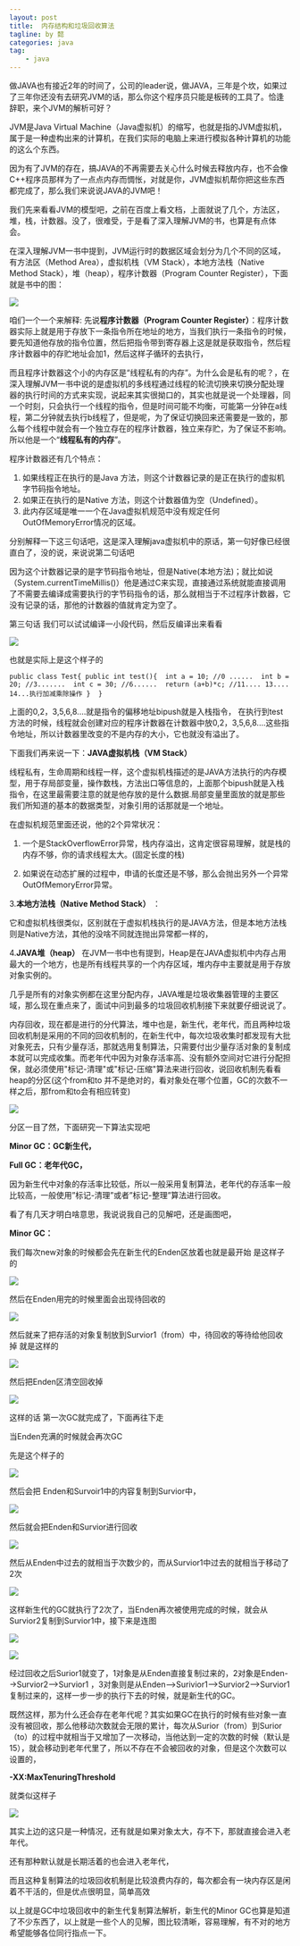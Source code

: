 ```yaml
---
layout: post
title:  内存结构和垃圾回收算法
tagline: by 懿
categories: java
tag: 
    - java
---
```


做JAVA也有接近2年的时间了，公司的leader说，做JAVA，三年是个坎，如果过了三年你还没有去研究JVM的话，那么你这个程序员只能是板砖的工具了。恰逢辞职，来个JVM的解析可好？
<!--more-->

JVM是Java Virtual Machine（Java虚拟机）的缩写，也就是指的JVM虚拟机，属于是一种虚构出来的计算机，在我们实际的电脑上来进行模拟各种计算机的功能的这么个东西。

因为有了JVM的存在，搞JAVA的不再需要去关心什么时候去释放内存，也不会像C++程序员那样为了一点点内存而惆怅，对就是你，JVM虚拟机帮你把这些东西都完成了，那么我们来说说JAVA的JVM吧！

我们先来看看JVM的模型吧，之前在百度上看文档，上面就说了几个，方法区，堆，栈，计数器。没了，很难受，于是看了深入理解JVM的书，也算是有点体会。

在深入理解JVM一书中提到，JVM运行时的数据区域会划分为几个不同的区域，有方法区（Method Area），虚拟机栈（VM Stack），本地方法栈（Native Method Stack），堆（heap），程序计数器（Program Counter Register），下面就是书中的图：

![](/assets/images/2019/java/image_yi/EMS1.jpg) 

咱们一个一个来解释:
先说**程序计数器（Program Counter Register）**：程序计数器实际上就是用于存放下一条指令所在地址的地方，当我们执行一条指令的时候，要先知道他存放的指令位置，然后把指令带到寄存器上这是就是获取指令，然后程序计数器中的存贮地址会加1，然后这样子循环的去执行，

而且程序计数器这个小的内存区是“线程私有的内存”。为什么会是私有的呢？，在深入理解JVM一书中说的是虚拟机的多线程通过线程的轮流切换来切换分配处理器的执行时间的方式来实现，说起来其实很拗口的，其实也就是说一个处理器，同一个时刻，只会执行一个线程的指令，但是时间可能不均衡，可能第一分钟在a线程，第二分钟就去执行b线程了，但是呢，为了保证切换回来还需要是一致的，那么每个线程中就会有一个独立存在的程序计数器，独立来存贮，为了保证不影响。所以他是一个“**线程私有的内存**”。

程序计数器还有几个特点：

1. 如果线程正在执行的是Java 方法，则这个计数器记录的是正在执行的虚拟机字节码指令地址。
2. 如果正在执行的是Native 方法，则这个计数器值为空（Undefined）。
3. 此内存区域是唯一一个在Java虚拟机规范中没有规定任何OutOfMemoryError情况的区域。

分别解释一下这三句话吧，这是深入理解java虚拟机中的原话，第一句好像已经很直白了，没的说，来说说第二句话吧

因为这个计数器记录的是字节码指令地址，但是Native(本地方法)；就比如说（System.currentTimeMillis()）他是通过C来实现，直接通过系统就能直接调用了不需要去编译成需要执行的字节码指令的话，那么就相当于不过程序计数器，它没有记录的话，那他的计数器的值就肯定为空了。

第三句话 我们可以试试编译一小段代码，然后反编译出来看看

![](/assets/images/2019/java/image_yi/reviceEdit1.jpg) 

也就是实际上是这个样子的

`public class Test{
    public int test(){ 
        int a = 10; //0 ...... 
        int b = 20; //3....... 
        int c = 30; //6...... 
        return (a+b)*c; //11.... 13.... 14...执行加减乘除操作
    } 
}`

上面的0,2，3,5,6,8....就是指令的偏移地址bipush就是入栈指令，  在执行到test方法的时候，线程就会创建对应的程序计数器在计数器中放0,2，3,5,6,8....这些指令地址，所以计数器里改变的不是内存的大小，它也就没有溢出了。

下面我们再来说一下：**JAVA虚拟机栈（VM Stack）**

线程私有，生命周期和线程一样，这个虚拟机栈描述的是JAVA方法执行的内存模型，用于存局部变量，操作数栈，方法出口等信息的，上面那个bipush就是入栈指令，在这里最需要注意的就是他存放的是什么数据.局部变量里面放的就是那些我们所知道的基本的数据类型，对象引用的话那就是一个地址。

在虚拟机规范里面还说，他的2个异常状况：

1. 一个是StackOverflowError异常，栈内存溢出，这肯定很容易理解，就是栈的内存不够，你的请求线程太大。(固定长度的栈)

2. 如果说在动态扩展的过程中，申请的长度还是不够，那么会抛出另外一个异常OutOfMemoryError异常。



3.**本地方法栈（Native Method Stack）** ：

它和虚拟机栈很类似，区别就在于虚拟机栈执行的是JAVA方法，但是本地方法栈则是Native方法，其他的没啥不同就连抛出异常都一样的，

4.**JAVA堆（heap）**
在JVM一书中也有提到，Heap是在JAVA虚拟机中内存占用最大的一个地方，也是所有线程共享的一个内存区域，堆内存中主要就是用于存放对象实例的。

几乎是所有的对象实例都在这里分配内存，JAVA堆是垃圾收集器管理的主要区域，那么现在重点来了，面试中问到最多的垃圾回收机制接下来就要仔细说说了。

内存回收，现在都是进行的分代算法，堆中也是，新生代，老年代，而且两种垃圾回收机制是采用的不同的回收机制的，在新生代中，每次垃圾收集时都发现有大批对象死去，只有少量存活，那就选用复制算法，只需要付出少量存活对象的复制成本就可以完成收集。而老年代中因为对象存活率高、没有额外空间对它进行分配担保，就必须使用"标记-清理"或"标记-压缩"算法来进行回收，说回收机制先看看heap的分区(这个from和to 并不是绝对的，看对象处在哪个位置，GC的次数不一样之后，那from和to会有相应转变)

![](/assets/images/2019/java/image_yi/iss.jpg)

分区一目了然，下面研究一下算法实现吧

**Minor GC：GC新生代，**

**Full GC：老年代GC，**

因为新生代中对象的存活率比较低，所以一般采用复制算法，老年代的存活率一般比较高，一般使用”标记-清理”或者”标记-整理”算法进行回收。

看了有几天才明白啥意思，我说说我自己的见解吧，还是画图吧，

**Minor GC：**

我们每次new对象的时候都会先在新生代的Enden区放着也就是最开始 是这样子的

![](/assets/images/2019/java/image_yi/new1.jpg)

然后在Enden用完的时候里面会出现待回收的

![](/assets/images/2019/java/image_yi/new2.jpg)

然后就来了把存活的对象复制放到Survior1（from）中，待回收的等待给他回收掉 就是这样的

![](/assets/images/2019/java/image_yi/new3.jpg)

然后把Enden区清空回收掉

![](/assets/images/2019/java/image_yi/new4.jpg)

这样的话 第一次GC就完成了，下面再往下走

当Enden充满的时候就会再次GC

先是这个样子的

![](/assets/images/2019/java/image_yi/new5.jpg)

然后会把 Enden和Survoir1中的内容复制到Survior中，

![](/assets/images/2019/java/image_yi/new6.jpg)

然后就会把Enden和Survior进行回收

![](/assets/images/2019/java/image_yi/new7.jpg)

然后从Enden中过去的就相当于次数少的，而从Survior1中过去的就相当于移动了2次

![](/assets/images/2019/java/image_yi/new8.jpg)

这样新生代的GC就执行了2次了，当Enden再次被使用完成的时候，就会从Survior2复制到Survior1中，接下来是连图

![](/assets/images/2019/java/image_yi/new9.jpg)

![](/assets/images/2019/java/image_yi/new10.jpg)

经过回收之后Surior1就变了，1对象是从Enden直接复制过来的，2对象是Enden-->Survior2-->Survior1 ，3对象则是从Enden-->Surivior1-->Survior2-->Survior1 复制过来的，这样一步一步的执行下去的时候，就是新生代的GC。

既然这样，那为什么还会存在老年代呢？其实如果GC在执行的时候有些对象一直没有被回收，那么他移动次数就会无限的累计，每次从Surior（from）到Surior（to）的过程中就相当于又增加了一次移动，当他达到一定的次数的时候（默认是15），就会移动到老年代里了，所以不存在不会被回收的对象，但是这个次数可以设置的，

**-XX:MaxTenuringThreshold**

就类似这样子

![](/assets/images/2019/java/image_yi/new11.jpg)

其实上边的这只是一种情况，还有就是如果对象太大，存不下，那就直接会进入老年代。

还有那种默认就是长期活着的也会进入老年代，

而且这种复制算法的垃圾回收机制是比较浪费内存的，每次都会有一块内存区是闲着不干活的，但是优点很明显，简单高效

以上就是GC中垃圾回收中的新生代复制算法解析，新生代的Minor GC也算是知道了不少东西了，以上就是一些个人的见解，图比较清晰，容易理解，有不对的地方希望能够各位同行指点一下。



